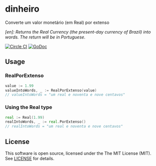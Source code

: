 # dinheiro

Converte um valor monetário (em Real) por extenso


*[en]: Returns the Real Currency (the present-day currency of Brazil) into words. The return will be in Portuguese.*

[![Circle CI](https://circleci.com/gh/martinusso/dinheiro/tree/master.svg?style=shield&circle-token=:circle-token)](https://circleci.com/gh/martinusso/dinheiro/tree/master)
[![GoDoc](https://godoc.org/github.com/martinusso/dinheiro?status.svg)](https://godoc.org/github.com/martinusso/dinheiro)

## Usage

### RealPorExtenso
```go
value := 1.99
valueIntoWords, _ := RealPorExtenso(value)
// valueIntoWords = "um real e noventa e nove centavos"
```

### Using the Real type
```go
real := Real(1.99)
realIntoWords, _ := real.PorExtenso()
// realIntoWords = "um real e noventa e nove centavos"
```

## License

This software is open source, licensed under the The MIT License (MIT). See [LICENSE](https://github.com/martinusso/dinheiro/blob/master/LICENSE) for details.
